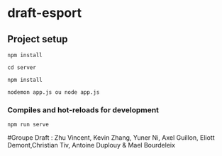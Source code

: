 # draft-esport

## Project setup
```
npm install
```
```
cd server
```
```
npm install
```
```
nodemon app.js ou node app.js
```
### Compiles and hot-reloads for development
```
npm run serve
```

#Groupe Draft : Zhu Vincent, Kevin Zhang, Yuner Ni, Axel Guillon, Eliott Demont,Christian Tiv, Antoine Duplouy & Mael Bourdeleix
